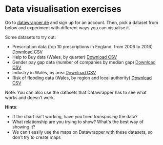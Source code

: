 # Data visualisation exercises

Go to [datawrapper.de](http://www.datawrapper.de) and sign up for an account. Then, pick a dataset from below and experiment with different ways you can visualise it.

Some datasets to try out:
- Prescription data (top 10 prescriptions in England, from 2006 to 2016) [Download CSV](https://sophiewarnes.github.io/Training/datavizfiles/prescription_data.csv)
- Help to Buy data (Wales, by quarter) [Download CSV](https://sophiewarnes.github.io/Training/datavizfiles/htb_wales.csv)
- Gender pay gap data (number of companies by median gap) [Download CSV](https://sophiewarnes.github.io/Training/Files/paygapdata.csv)
- Industry in Wales, by area [Download CSV](https://sophiewarnes.github.io/Training/datavizfiles/welsh_industry_data.csv)
- Risk of flooding data (Wales, by region and local authority) [Download CSV](https://sophiewarnes.github.io/Training/datavizfiles/flooding_wales.csv)

Note: You can also use the datasets that Datawrapper has to see what works and doesn't work.

**Hints**:
- If the chart isn't working, have you tried *transposing* the data?
- What relationship are you trying to show? What's the best way of showing it?
- We can't easily use the maps on Datawrapper with these datasets, so don't try to create maps
